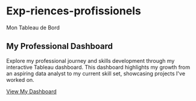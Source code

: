 # Exp-riences-profissionels
Mon Tableau de Bord 
## My Professional Dashboard

Explore my professional journey and skills development through my interactive Tableau dashboard. This dashboard highlights my growth from an aspiring data analyst to my current skill set, showcasing projects I've worked on.

[View My Dashboard](<https://public.tableau.com/app/profile/abde.dai>)

